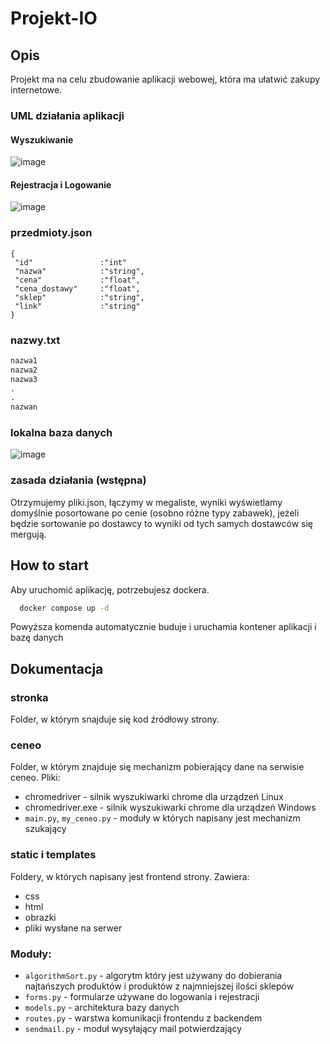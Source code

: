 # Projekt-IO
## Opis
Projekt ma na celu zbudowanie aplikacji webowej, która ma ułatwić zakupy internetowe. 

### UML działania aplikacji
#### Wyszukiwanie
![image](https://user-images.githubusercontent.com/48855984/215847556-b299c87f-0cb5-4b90-83d3-e166f2bd02ba.png)

#### Rejestracja i Logowanie
![image](https://user-images.githubusercontent.com/48855984/215851151-9889d798-7d47-42c1-b4a5-a02e2407e0de.png)

### przedmioty.json
```
{
 "id"               :"int"
 "nazwa"            :"string",
 "cena"             :"float",
 "cena_dostawy"     :"float",
 "sklep"            :"string",
 "link"             :"string"
}
```

### nazwy.txt
```txt
nazwa1
nazwa2
nazwa3
.
.
nazwan
```

### lokalna baza danych
![image](https://user-images.githubusercontent.com/48855984/214115030-ef674153-a5af-438d-8e5b-31c1d2ed717c.png)

### zasada działania (wstępna)
Otrzymujemy pliki.json, łączymy w megaliste, wyniki wyświetlamy domyślnie posortowane po cenie (osobno różne typy zabawek), jeżeli będzie sortowanie po dostawcy to wyniki od tych samych dostawców się mergują.

## How to start

Aby uruchomić aplikację, potrzebujesz dockera.

```bash
  docker compose up -d
```

Powyższa komenda automatycznie buduje i uruchamia kontener aplikacji i bazę danych

## Dokumentacja
### stronka
Folder, w którym snajduje się kod źródłowy strony.
### ceneo
Folder, w którym znajduje się mechanizm pobierający dane na serwisie ceneo. 
Pliki:
- chromedriver - silnik wyszukiwarki chrome dla urządzeń Linux
- chromedriver.exe - silnik wyszukiwarki chrome dla urządzeń Windows
- `main.py`, `my_ceneo.py` - moduły w których napisany jest mechanizm szukający

### static i templates
Foldery, w których napisany jest frontend strony. Zawiera:
- css
- html
- obrazki
- pliki wysłane na serwer

### Moduły:
- `algorithmSort.py` - algorytm który jest używany do dobierania najtańszych produktów i produktów z najmniejszej ilości sklepów
- `forms.py` - formularze używane do logowania i rejestracji
- `models.py` - architektura bazy danych
- `routes.py` - warstwa komunikacji frontendu z backendem
- `sendmail.py` - moduł wysyłający mail potwierdzający
